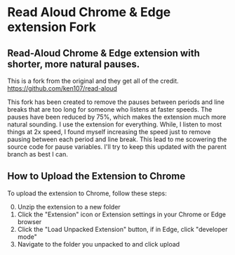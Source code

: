 # Read Aloud Chrome & Edge extension Fork

## Read-Aloud Chrome & Edge extension with shorter, more natural pauses. 

This is a fork from the original and they get all of the credit.  https://github.com/ken107/read-aloud  

This fork has been created to remove the pauses between periods and line breaks that are too long for someone who listens at faster speeds. The pauses have been reduced by 75%, which makes the extension much more natural sounding. I use the extension for everything. While, I listen to most things at 2x speed, I found myself increasing the speed just to remove pausing between each period and line break. This lead to me scowering the source code for pause variables. I'll try to keep this updated with the parent branch as best I can.

## How to Upload the Extension to Chrome

To upload the extension to Chrome, follow these steps:

0. Unzip the extension to a new folder
1. Click the "Extension" icon  or Extension settings in your Chrome or Edge browser
2. Click the "Load Unpacked Extension" button, if in Edge, click "developer mode"
3. Navigate to the folder you unpacked to and click upload
